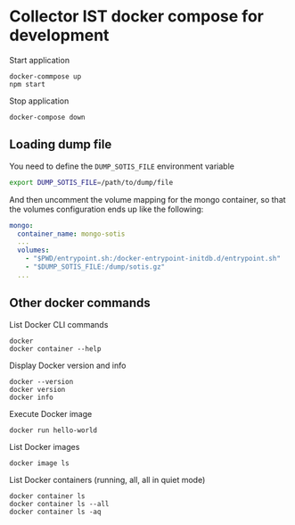 # Collector IST docker compose for development

Start application

```
docker-commpose up
npm start
```

Stop application

```
docker-compose down
```

## Loading dump file

You need to define the `DUMP_SOTIS_FILE` environment variable

```bash
export DUMP_SOTIS_FILE=/path/to/dump/file
```

And then uncomment the volume mapping for the mongo container, so that the volumes configuration ends up like the following:
```yaml
mongo:
  container_name: mongo-sotis
  ...
  volumes:
    - "$PWD/entrypoint.sh:/docker-entrypoint-initdb.d/entrypoint.sh"
    - "$DUMP_SOTIS_FILE:/dump/sotis.gz"
  ...
```

## Other docker commands

List Docker CLI commands
```
docker
docker container --help
```

Display Docker version and info
```
docker --version
docker version
docker info
```

Execute Docker image
```
docker run hello-world
```

List Docker images
```
docker image ls
```

List Docker containers (running, all, all in quiet mode)
```
docker container ls
docker container ls --all
docker container ls -aq
```
